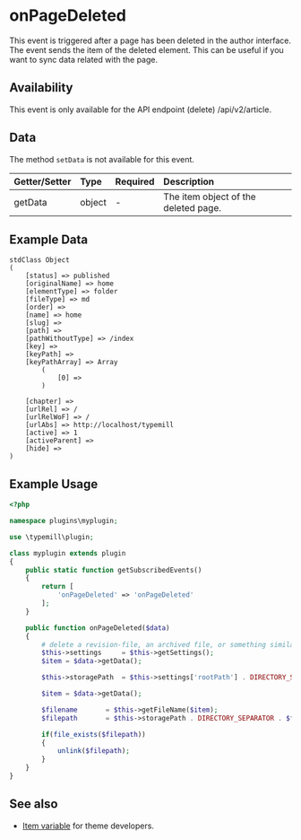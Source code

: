 # onPageDeleted

This event is triggered after a page has been deleted in the author interface. The event sends the item of the deleted element. This can be useful if you want to sync data related with the page.

## Availability

This event is only available for the API endpoint (delete) /api/v2/article.

## Data

The method `setData` is not available for this event.

| Getter/Setter | Type | Required | Description | 
|:---|:---|:---|:---|
| getData | object | - | The item object of the deleted page. | 

## Example Data

```
stdClass Object
(
    [status] => published
    [originalName] => home
    [elementType] => folder
    [fileType] => md
    [order] => 
    [name] => home
    [slug] => 
    [path] => 
    [pathWithoutType] => /index
    [key] => 
    [keyPath] => 
    [keyPathArray] => Array
        (
            [0] => 
        )

    [chapter] => 
    [urlRel] => /
    [urlRelWoF] => /
    [urlAbs] => http://localhost/typemill
    [active] => 1
    [activeParent] => 
    [hide] => 
)

```

## Example Usage

```php
<?php

namespace plugins\myplugin;

use \typemill\plugin;

class myplugin extends plugin
{
    public static function getSubscribedEvents()
    {
        return [
            'onPageDeleted' => 'onPageDeleted'
        ];
    }

    public function onPageDeleted($data)
    {
        # delete a revision-file, an archived file, or something similar
        $this->settings     = $this->getSettings();
        $item = $data->getData();

        $this->storagePath  = $this->settings['rootPath'] . DIRECTORY_SEPARATOR . 'data' . DIRECTORY_SEPARATOR . 'revisions';

        $item = $data->getData();

        $filename       = $this->getFileName($item);
        $filepath       = $this->storagePath . DIRECTORY_SEPARATOR . $filename . '.json';

        if(file_exists($filepath))
        {
            unlink($filepath);
        }
    }
}
```

## See also

* [Item variable](/theme-developers/theme-variables/item) for theme developers.

